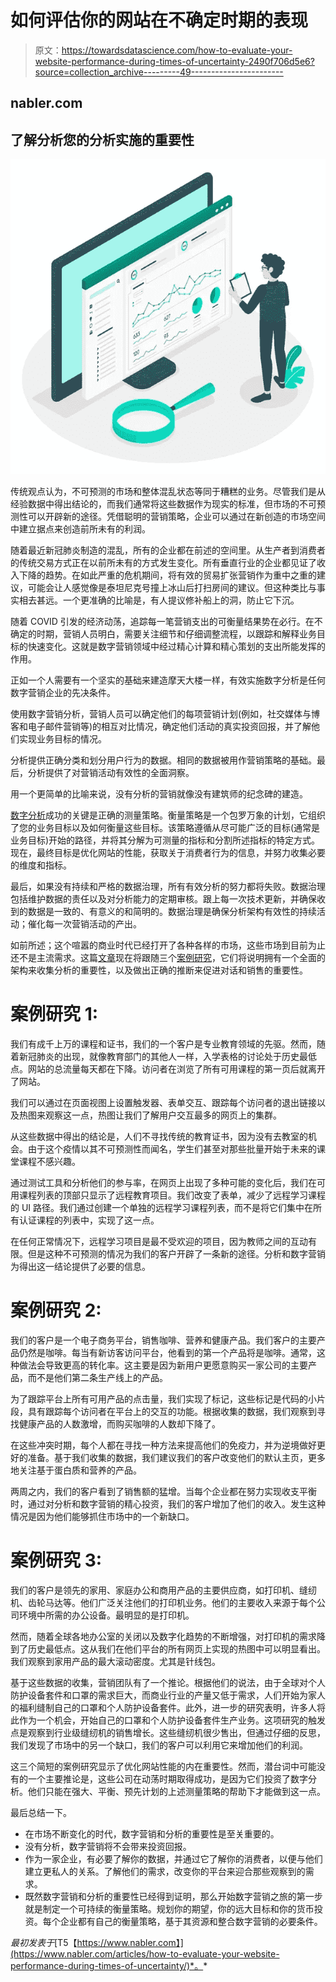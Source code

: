 # 如何评估你的网站在不确定时期的表现

> 原文：<https://towardsdatascience.com/how-to-evaluate-your-website-performance-during-times-of-uncertainty-2490f706d5e6?source=collection_archive---------49----------------------->

## nabler.com

## 了解分析您的分析实施的重要性

![](img/051b5d80d41ce6c943d0033ef82b2b29.png)

传统观点认为，不可预测的市场和整体混乱状态等同于糟糕的业务。尽管我们是从经验数据中得出结论的，而我们通常将这些数据作为现实的标准，但市场的不可预测性可以开辟新的途径。凭借聪明的营销策略，企业可以通过在新创造的市场空间中建立据点来创造前所未有的利润。

随着最近新冠肺炎制造的混乱，所有的企业都在前述的空间里。从生产者到消费者的传统交易方式正在以前所未有的方式发生变化。所有垂直行业的企业都见证了收入下降的趋势。在如此严重的危机期间，将有效的贸易扩张营销作为重中之重的建议，可能会让人感觉像是泰坦尼克号撞上冰山后打扫房间的建议。但这种类比与事实相去甚远。一个更准确的比喻是，有人提议修补船上的洞，防止它下沉。

随着 COVID 引发的经济动荡，追踪每一笔营销支出的可衡量结果势在必行。在不确定的时期，营销人员明白，需要关注细节和仔细调整流程，以跟踪和解释业务目标的快速变化。这就是数字营销领域中经过精心计算和精心策划的支出所能发挥的作用。

正如一个人需要有一个坚实的基础来建造摩天大楼一样，有效实施数字分析是任何数字营销企业的先决条件。

使用数字营销分析，营销人员可以确定他们的每项营销计划(例如，社交媒体与博客和电子邮件营销等)的相互对比情况，确定他们活动的真实投资回报，并了解他们实现业务目标的情况。

分析提供正确分类和划分用户行为的数据。相同的数据被用作营销策略的基础。最后，分析提供了对营销活动有效性的全面洞察。

用一个更简单的比喻来说，没有分析的营销就像没有建筑师的纪念碑的建造。

[数字分析](https://www.nabler.com/digital-analytics-audit/)成功的关键是正确的测量策略。衡量策略是一个包罗万象的计划，它组织了您的业务目标以及如何衡量这些目标。该策略遵循从尽可能广泛的目标(通常是业务目标)开始的路径，并将其分解为可测量的指标和分割所述指标的特定方式。现在，最终目标是优化网站的性能，获取关于消费者行为的信息，并努力收集必要的维度和指标。

最后，如果没有持续和严格的数据治理，所有有效分析的努力都将失败。数据治理包括维护数据的责任以及对分析能力的定期审核。跟上每一次技术更新，并确保收到的数据是一致的、有意义的和简明的。数据治理是确保分析架构有效性的持续活动；催化每一次营销活动的产出。

如前所述；这个喧嚣的商业时代已经打开了各种各样的市场，这些市场到目前为止还不是主流需求。这篇[文章](https://www.nabler.com/articles/)现在将跟随三个[案例研究](https://www.nabler.com/case-studies/)，它们将说明拥有一个全面的架构来收集分析的重要性，以及做出正确的推断来促进对话和销售的重要性。

# 案例研究 1:

我们有成千上万的课程和证书，我们的一个客户是专业教育领域的先驱。然而，随着新冠肺炎的出现，就像教育部门的其他人一样，入学表格的讨论处于历史最低点。网站的总流量每天都在下降。访问者在浏览了所有可用课程的第一页后就离开了网站。

我们可以通过在页面视图上设置触发器、表单交互、跟踪每个访问者的退出链接以及热图来观察这一点，热图让我们了解用户交互最多的网页上的集群。

从这些数据中得出的结论是，人们不寻找传统的教育证书，因为没有去教室的机会。由于这个疫情以其不可预测性而闻名，学生们甚至对那些批量开始于未来的课堂课程不感兴趣。

通过测试工具和分析他们的参与率，在网页上出现了多种可能的变化后，我们在可用课程列表的顶部只显示了远程教育项目。我们改变了表单，减少了远程学习课程的 UI 路径。我们通过创建一个单独的远程学习课程列表，而不是将它们集中在所有认证课程的列表中，实现了这一点。

在任何正常情况下，远程学习项目是最不受欢迎的项目，因为教师之间的互动有限。但是这种不可预测的情况为我们的客户开辟了一条新的途径。分析和数字营销为得出这一结论提供了必要的信息。

# 案例研究 2:

我们的客户是一个电子商务平台，销售咖啡、营养和健康产品。我们客户的主要产品仍然是咖啡。每当有新访客访问平台，他看到的第一个产品将是咖啡。通常，这种做法会导致更高的转化率。这主要是因为新用户更愿意购买一家公司的主要产品，而不是他们第二条生产线上的产品。

为了跟踪平台上所有可用产品的点击量，我们实现了标记，这些标记是代码的小片段，具有跟踪每个访问者在平台上的交互的功能。根据收集的数据，我们观察到寻找健康产品的人数激增，而购买咖啡的人数却下降了。

在这些冲突时期，每个人都在寻找一种方法来提高他们的免疫力，并为逆境做好更好的准备。基于我们收集的数据，我们建议我们的客户改变他们的默认主页，更多地关注基于蛋白质和营养的产品。

两周之内，我们的客户看到了销售额的猛增。当每个企业都在努力实现收支平衡时，通过对分析和数字营销的精心投资，我们的客户增加了他们的收入。发生这种情况是因为他们能够抓住市场中的一个新缺口。

# 案例研究 3:

我们的客户是领先的家用、家庭办公和商用产品的主要供应商，如打印机、缝纫机、齿轮马达等。他们广泛关注他们的打印机业务。他们的主要收入来源于每个公司环境中所需的办公设备。最明显的是打印机。

然而，随着全球各地办公室的关闭以及数字化趋势的不断增强，对打印机的需求降到了历史最低点。这从我们在他们平台的所有网页上实现的热图中可以明显看出。我们观察到家用产品的最大滚动密度。尤其是针线包。

基于这些数据的收集，营销团队有了一个推论。根据他们的说法，由于全球对个人防护设备套件和口罩的需求巨大，而商业行业的产量又低于需求，人们开始为家人的福利缝制自己的口罩和个人防护设备套件。此外，进一步的研究表明，许多人将此作为一个机会，开始自己的口罩和个人防护设备套件生产业务。这项研究的触发点是观察到行业级缝纫机的销售增长。这些缝纫机很少售出，但通过仔细的反思，我们发现了市场中的另一个缺口，我们的客户可以利用它来增加他们的利润。

这三个简短的案例研究显示了优化网站性能的内在重要性。然而，潜台词中可能没有的一个主要推论是，这些公司在动荡时期取得成功，是因为它们投资了数字分析。他们只能在强大、平衡、预先计划的上述测量策略的帮助下才能做到这一点。

最后总结一下。

*   在市场不断变化的时代，数字营销和分析的重要性是至关重要的。
*   没有分析，数字营销将不会带来投资回报。
*   作为一家企业，有必要了解你的数据，并通过它了解你的消费者，以便与他们建立更私人的关系。了解他们的需求，改变你的平台来迎合那些观察到的需求。
*   既然数字营销和分析的重要性已经得到证明，那么开始数字营销之旅的第一步就是制定一个可持续的衡量策略。规划你的期望，你的远大目标和你的货币投资。每个企业都有自己的衡量策略，基于其资源和整合数字营销的必要条件。

*最初发表于*[T5【https://www.nabler.com】](https://www.nabler.com/articles/how-to-evaluate-your-website-performance-during-times-of-uncertainty/)*。*